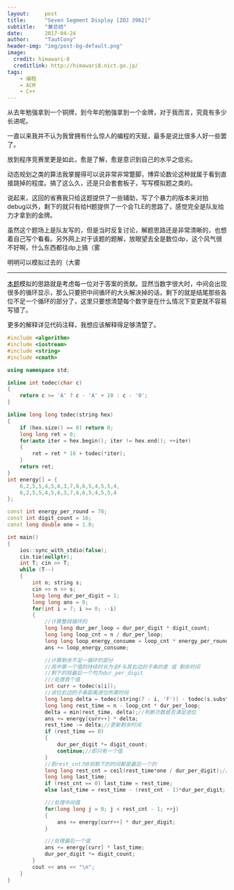 ```yaml
---
layout:     post
title:      "Seven Segment Display [ZOJ 3962]"
subtitle:   "兼总结"
date:       2017-04-24
author:     "TautCony"
header-img: "img/post-bg-default.png"
image:
  credit: himawari-8
  creditlink: http://himawari8.nict.go.jp/
tags:
    - 编程
    - ACM
    - C++
---
```


从去年勉强拿到一个铜牌，到今年的勉强拿到一个金牌，对于我而言，究竟有多少长进呢。

<!--more-->

一直以来我并不认为我曾拥有什么惊人的编程的天赋，最多是说比很多人好一些罢了。

放到程序竞赛里更是如此，愈是了解，愈是意识到自己的水平之低劣。

动态规划之类的算法我掌握得可以说非常非常蹩脚，博弈论数论这种就属于看到直接跳掉的程度。搞了这么久，还是只会套套板子，写写模拟题之类的。

说起来，这回的省赛我只给这题提供了一些辅助，写了个暴力的版本来对拍debug以外，剩下的就只有给H题提供了一个会TLE的思路了，感觉完全是队友给力才拿到的金牌。

虽然这个题场上是队友写的，但是当时反复讨论，解题思路还是非常清晰的，也想着自己写个看看。另外网上对于该题的题解，放眼望去全是数位dp，这个风气很不好啊，什么东西都往dp上搞（雾

明明可以模拟过去的（大雾

----

[本题](http://acm.zju.edu.cn/onlinejudge/showProblem.do?problemId=5594)模拟的思路就是考虑每一位对于答案的贡献。显然当数字很大时，中间会出现很多的循环显示，那么只要把中间循环的大头解决掉的话，剩下的就是结尾那些各位不足一个循环的部分了，这里只要想清楚每个数字是在什么情况下变更就不容易写错了。

更多的解释详见代码注释，我想应该解释得足够清楚了。

```cpp
#include <algorithm>
#include <iostream>
#include <string>
#include <cmath>

using namespace std;

inline int todec(char c)
{
    return c >= 'A' ? c - 'A' + 10 : c - '0';
}

inline long long todec(string hex)
{
    if (hex.size() == 0) return 0;
    long long ret = 0;
    for(auto iter = hex.begin(); iter != hex.end(); ++iter)
    {
        ret = ret * 16 + todec(*iter);
    }
    return ret;
}
int energy[] = {
    6,2,5,5,4,5,6,3,7,6,6,5,4,5,5,4,
    6,2,5,5,4,5,6,3,7,6,6,5,4,5,5,4
};

const int energy_per_round = 78;
const int digit_count = 16;
const long double one = 1.0;

int main()
{
    ios::sync_with_stdio(false);
    cin.tie(nullptr);
    int T; cin >> T;
    while (T--)
    {
        int n; string s;
        cin >> n >> s;
        long long dur_per_digit = 1;
        long long ans = 0;
        for(int i = 7; i >= 0; --i)
        {
            //计算整段循环的
            long long dur_per_loop = dur_per_digit * digit_count;
            long long loop_cnt = n / dur_per_loop;
            long long loop_energy_consume = loop_cnt * energy_per_round * dur_per_digit;
            ans += loop_energy_consume;

            //计算剩余不足一循环的部分
            //其中第一个值的持续时长为全F与其右边的子串的差 或 剩余时间
            //剩下的除最后一个均为dur_per_digit
            ///处理首个值
            int curr = todec(s[i]);
            //该位右边的子串距离进位所需时间
            long long delta = todec(string(7 - i, 'F')) - todec(s.substr(i + 1)) + 1;
            long long rest_time = n - loop_cnt * dur_per_loop;
            delta = min(rest_time, delta);//判断次数是否满足进位
            ans += energy[curr++] * delta;
            rest_time -= delta;//更新剩余时间
            if (rest_time == 0)
            {
                dur_per_digit *= digit_count;
                continue;//即只有一个值
            }
            //若rest_cnt为0则剩下的时间都是最后一个的
            long long rest_cnt = ceil(rest_time*one / dur_per_digit);//剩余的字符数
            long long last_time;
            if (rest_cnt == 0) last_time = rest_time;
            else last_time = rest_time - (rest_cnt - 1)*dur_per_digit;

            ///处理中间值
            for(long long j = 0; j < rest_cnt - 1; ++j)
            {
                ans += energy[curr++] * dur_per_digit;
            }

            ///处理最后一个值
            ans += energy[curr] * last_time;
            dur_per_digit *= digit_count;
        }
        cout << ans << "\n";
    }
}
```
